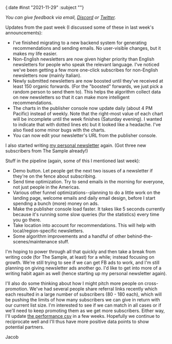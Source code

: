 {:date #inst "2021-11-29" :subject ""}

*You can give feedback via email, [Discord](https://discord.gg/xAumsfVyRd) or [Twitter](https://twitter.com/the_sample_umm).*

Updates from the past week (I discussed some of these in last week's announcements):

 - I've finished migrating to a new backend system for generating recommendations and sending emails. No user-visible changes, but it makes my life easier.
 - Non-English newsletters are now given higher priority than English newsletters for people who speak the relevant language. I've noticed we've been getting a few more one-click subscribes for non-English newsletters now (mainly Italian).
 - Newly submitted newsletters are now boosted until they've received at least 150 organic forwards. (For the "boosted" forwards, we just pick a random person to send them to). This helps the algorithm collect data on new newsletters so that it can make more intelligent recommendations.
 - The charts in the publisher console now update daily (about 4 PM Pacific) instead of weekly. Note that the right-most value of each chart will be incomplete until the week finishes (Saturday evening). I wanted to indicate that with dotted lines etc but it looked like a headache. I've also fixed some minor bugs with the charts.
 - You can now edit your newsletter's URL from the publisher console.

I also started writing [my personal newsletter](https://jacobobryant.com/newsletter/2021-11-28/) again. (Got three new subscribers from The Sample already!)

Stuff in the pipeline (again, some of this I mentioned last week):

 - Demo button. Let people get the next two issues of a newsletter if they're on the fence about subscribing.
 - Send time optimization. Try to send emails in the morning for everyone, not just people in the Americas.
 - Various other funnel optimizations--planning to do a little work on the landing page, welcome emails and daily email design, before I start spending a bunch (more) money on ads.
 - Make the publisher console load faster. It takes like 5 seconds currently because it's running some slow queries (for the statistics) every time you go there.
 - Take location into account for recommendations. This will help with local/region-specific newsletters.
 - Some algorithm improvements and a handful of other behind-the-scenes/maintenance stuff.

I'm hoping to power through all that quickly and then take a break from writing code (for The Sample, at least) for a while; instead focusing on growth. We're still trying to see if we can get FB ads to work, and I'm still planning on giving newsletter ads another go. I'd like to get into more of a writing habit again as well (hence starting up my personal newsletter again).

I'll also do some thinking about how I might pitch more people on cross-promotion. We've had several people share referral links recently which each resulted in a large number of subscribers (80 - 180 each), which will be pushing the limits of how many subscribers we can give in return with our current list size. I'm interested to see if we can match in all cases or if we'll need to keep promoting them as we get more subscribers. Either way, I'll update [the performance csv](https://docs.google.com/spreadsheets/d/1pVQC7WznrQ8MNaRrmbfIDbutvnjbKGaB_rtXcXmFjFc/edit#gid=0) in a few weeks. Hopefully we continue to reciprocate well and I'll thus have more positive data points to show potential partners.

Jacob
